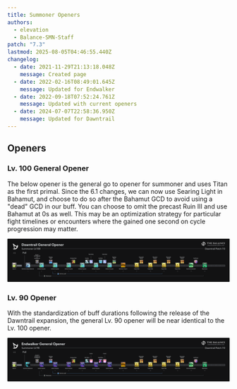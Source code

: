 ```yaml
---
title: Summoner Openers
authors:
  - elevation
  - Balance-SMN-Staff
patch: "7.3"
lastmod: 2025-08-05T04:46:55.440Z
changelog:
  - date: 2021-11-29T21:13:18.048Z
    message: Created page
  - date: 2022-02-16T08:49:01.645Z
    message: Updated for Endwalker
  - date: 2022-09-18T07:52:24.761Z
    message: Updated with current openers
  - date: 2024-07-07T22:58:36.950Z
    message: Updated for Dawntrail
---
```

## Openers

### Lv. 100 General Opener

The below opener is the general go to opener for summoner and uses Titan as the first primal. Since the 6.1 changes, we can now use Searing Light in Bahamut, and choose to do so after the Bahamut GCD to avoid using a "dead" GCD in our buff. You can choose to omit the precast Ruin III and use Bahamut at 0s as well. This may be an optimization strategy for particular fight timelines or encounters where the gained one second on cycle progression may matter.

![Summoner - Lv. 100 Opener](/img/jobs/smn/summoner-dawntrail-general-opener.png)

### 
### Lv. 90 Opener

With the standardization of buff durations following the release of the Dawntrail expansion, the general Lv. 90 opener will be near identical to the Lv. 100 opener.

![Summoner - Lv. 90 Opener](/img/jobs/smn/summoner-endwalker-general-opener.png)